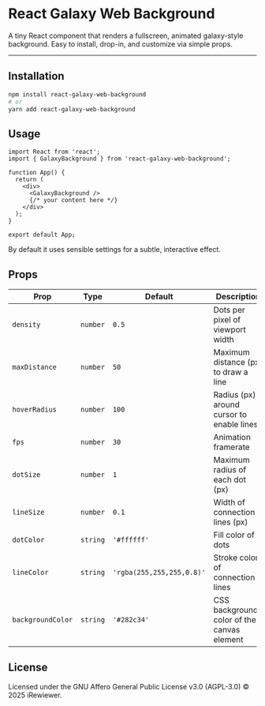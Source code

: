 # React Galaxy Web Background

A tiny React component that renders a fullscreen, animated galaxy-style background.
Easy to install, drop-in, and customize via simple props.

---

## Installation

```bash
npm install react-galaxy-web-background
# or
yarn add react-galaxy-web-background
```

## Usage

```tsx
import React from 'react';
import { GalaxyBackground } from 'react-galaxy-web-background';

function App() {
  return (
    <div>
      <GalaxyBackground />
      {/* your content here */}
    </div>
  );
}

export default App;
```

By default it uses sensible settings for a subtle, interactive effect.

## Props

| Prop             | Type     | Default                   | Description                                 |
| ---------------- | -------- | ------------------------- | ------------------------------------------- |
| `density`        | `number` | `0.5`                     | Dots per pixel of viewport width            |
| `maxDistance`    | `number` | `50`                      | Maximum distance (px) to draw a line       |
| `hoverRadius`    | `number` | `100`                     | Radius (px) around cursor to enable lines   |
| `fps`            | `number` | `30`                      | Animation framerate                         |
| `dotSize`        | `number` | `1`                       | Maximum radius of each dot (px)             |
| `lineSize`       | `number` | `0.1`                     | Width of connection lines (px)              |
| `dotColor`       | `string` | `'#ffffff'`               | Fill color of dots                          |
| `lineColor`      | `string` | `'rgba(255,255,255,0.8)'` | Stroke color of connection lines            |
| `backgroundColor`| `string` | `'#282c34'`               | CSS background-color of the canvas element  |


## License
Licensed under the GNU Affero General Public License v3.0 (AGPL-3.0) © 2025 iRewiewer.